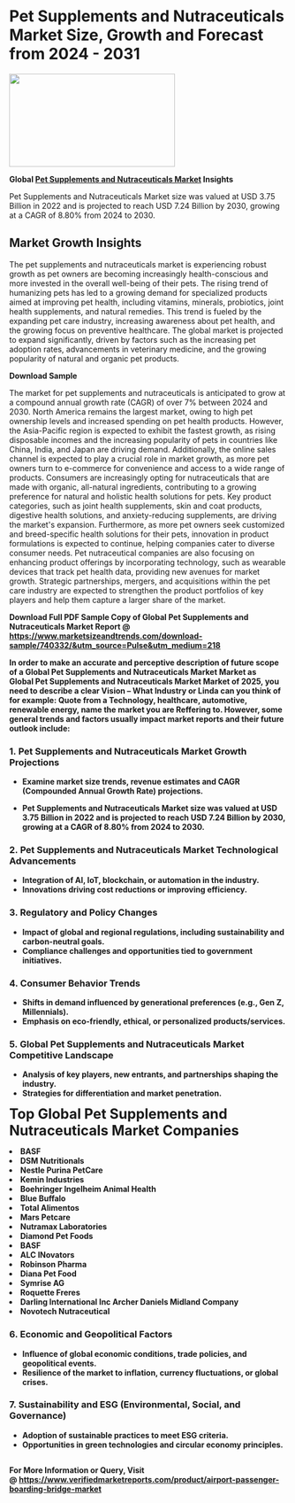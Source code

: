 <H1>Pet Supplements and Nutraceuticals Market Size, Growth and Forecast from 2024 - 2031</H1><img class="aligncenter size-medium wp-image-584254" src="https://thirdeyenews.in/wp-content/uploads/2024/09/Global-Market-Research-300x168.jpeg" alt="" width="300" height="168" /><p><strong>Global&nbsp;<a href="https://www.marketsizeandtrends.com/download-sample/740332/&amp;utm_source=Pulse&amp;utm_medium=218">Pet Supplements and Nutraceuticals Market</a> Insights</strong></p><p>Pet Supplements and Nutraceuticals Market size was valued at USD 3.75 Billion in 2022 and is projected to reach USD 7.24 Billion by 2030, growing at a CAGR of 8.80% from 2024 to 2030.</p><p><h2>Market Growth Insights</h2> <p>The pet supplements and nutraceuticals market is experiencing robust growth as pet owners are becoming increasingly health-conscious and more invested in the overall well-being of their pets. The rising trend of humanizing pets has led to a growing demand for specialized products aimed at improving pet health, including vitamins, minerals, probiotics, joint health supplements, and natural remedies. This trend is fueled by the expanding pet care industry, increasing awareness about pet health, and the growing focus on preventive healthcare. The global market is projected to expand significantly, driven by factors such as the increasing pet adoption rates, advancements in veterinary medicine, and the growing popularity of natural and organic pet products.</p> <p><strong>Download Sample</strong></p> <p>The market for pet supplements and nutraceuticals is anticipated to grow at a compound annual growth rate (CAGR) of over 7% between 2024 and 2030. North America remains the largest market, owing to high pet ownership levels and increased spending on pet health products. However, the Asia-Pacific region is expected to exhibit the fastest growth, as rising disposable incomes and the increasing popularity of pets in countries like China, India, and Japan are driving demand. Additionally, the online sales channel is expected to play a crucial role in market growth, as more pet owners turn to e-commerce for convenience and access to a wide range of products. Consumers are increasingly opting for nutraceuticals that are made with organic, all-natural ingredients, contributing to a growing preference for natural and holistic health solutions for pets. Key product categories, such as joint health supplements, skin and coat products, digestive health solutions, and anxiety-reducing supplements, are driving the market's expansion. Furthermore, as more pet owners seek customized and breed-specific health solutions for their pets, innovation in product formulations is expected to continue, helping companies cater to diverse consumer needs. Pet nutraceutical companies are also focusing on enhancing product offerings by incorporating technology, such as wearable devices that track pet health data, providing new avenues for market growth. Strategic partnerships, mergers, and acquisitions within the pet care industry are expected to strengthen the product portfolios of key players and help them capture a larger share of the market. <p><strong></p><p><span class=""><strong>Download Full PDF Sample Copy of Global Pet Supplements and Nutraceuticals Market Report</strong> @ <a href="https://www.marketsizeandtrends.com/download-sample/740332/&amp;utm_source=Pulse&amp;utm_medium=218" target="_blank">https://www.marketsizeandtrends.com/download-sample/740332/&amp;utm_source=Pulse&amp;utm_medium=218</a></span></p><p>In order to make an accurate and perceptive description of future scope of a Global&nbsp;Pet Supplements and Nutraceuticals Market Market as Global&nbsp;Pet Supplements and Nutraceuticals Market Market of 2025, you need to describe a clear Vision &ndash; What Industry or Linda can you think of for example: Quote from a Technology, healthcare, automotive, renewable energy, name the market you are Reffering to. However, some general trends and factors usually impact market reports and their future outlook include:</p><h3>1.&nbsp;<strong>Pet Supplements and Nutraceuticals Market Growth Projections</strong></h3><ul><li>Examine market size trends, revenue estimates and CAGR (Compounded Annual Growth Rate) projections.</li><li><p>Pet Supplements and Nutraceuticals Market size was valued at USD 3.75 Billion in 2022 and is projected to reach USD 7.24 Billion by 2030, growing at a CAGR of 8.80% from 2024 to 2030.</p></li></ul><h3>2.&nbsp;<strong>Pet Supplements and Nutraceuticals Market Technological Advancements</strong></h3><ul><li>Integration of AI, IoT, blockchain, or automation in the industry.</li><li>Innovations driving cost reductions or improving efficiency.</li></ul><h3>3.&nbsp;<strong>Regulatory and Policy Changes</strong></h3><ul><li>Impact of global and regional regulations, including sustainability and carbon-neutral goals.</li><li>Compliance challenges and opportunities tied to government initiatives.</li></ul><h3>4.&nbsp;<strong>Consumer Behavior Trends</strong></h3><ul><li>Shifts in demand influenced by generational preferences (e.g., Gen Z, Millennials).</li><li>Emphasis on eco-friendly, ethical, or personalized products/services.</li></ul><h3>5.&nbsp;<strong>Global Pet Supplements and Nutraceuticals Market Competitive Landscape</strong></h3><ul><li>Analysis of key players, new entrants, and partnerships shaping the industry.</li><li>Strategies for differentiation and market penetration.</li></ul><p data-pm-slice="1 1 []"><span style="color: inherit; font-family: inherit; font-size: 25px;">Top Global Pet Supplements and Nutraceuticals Market Companies</span></p><div class="" data-test-id=""><p><li>BASF</li><li> DSM Nutritionals</li><li> Nestle Purina PetCare</li><li> Kemin Industries</li><li> Boehringer Ingelheim Animal Health</li><li> Blue Buffalo</li><li> Total Alimentos</li><li> Mars Petcare</li><li> Nutramax Laboratories</li><li> Diamond Pet Foods</li><li> BASF</li><li> ALC INovators</li><li> Robinson Pharma</li><li> Diana Pet Food</li><li> Symrise AG</li><li> Roquette Freres</li><li> Darling International Inc Archer Daniels Midland Company</li><li> Novotech Nutraceutical</li></p></div><h3>6.&nbsp;<strong>Economic and Geopolitical Factors</strong></h3><ul><li>Influence of global economic conditions, trade policies, and geopolitical events.</li><li>Resilience of the market to inflation, currency fluctuations, or global crises.</li></ul><h3>7.&nbsp;<strong>Sustainability and ESG (Environmental, Social, and Governance)</strong></h3><ul><li>Adoption of sustainable practices to meet ESG criteria.</li><li>Opportunities in green technologies and circular economy principles.</li></ul><h2><strong style="font-size: 14px;">For More Information or Query, Visit @&nbsp;</strong><a style="background-color: #ffffff; font-size: 14px;" href="https://www.marketsizeandtrends.com/report/pet-supplements-and-nutraceuticals-market/" target="_blank">https://www.verifiedmarketreports.com/product/airport-passenger-boarding-bridge-market</a></h2>
